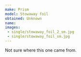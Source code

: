 ```yaml
---
make: Prism
model: Stowaway foil
obtained: Unknown
name:
images:
 - single/stowaway_foil_2_sm.jpg
 - single/stowaway_foil_sm.jpg
---
```


Not sure where this one came from.
